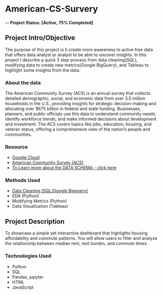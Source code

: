 # American-CS-Survery


#### -- Project Status: [Active, 75% Completed]

## Project Intro/Objective
The purpose of this project is ti create more awareness to active free data that offers data analyst or analyst to be able to uncover insights. In this project I describe a quick 3 step process from data cleaning(SQL), modifying data to create new metrics(Google BigQuery), and Tableau to highlight some insights from the data. 

### About the data
The American Community Survey (ACS) is an annual survey that collects detailed demographic, social, and economic data from over 3.5 million households in the U.S., providing insights for strategic decision-making and allocating over $675 billion in federal and state funding. Businesses, planners, and public officials use this data to understand community needs, identify workforce trends, and make informed decisions about development and investment. The ACS covers topics like jobs, education, housing, and veteran status, offering a comprehensive view of the nation’s people and communities.

### Resource
* [Google Cloud](https://cloud.google.com/datasets?hl=en_US&_gl=1*4mkm9z*_ga*MTM1ODM3MTAyMS4xNzM2MTA3MjI0*_ga_WH2QY8WWF5*MTczNjEwNzIyNC4xLjEuMTczNjEwNzY3OC4zLjAuMA..)
* [American Community Survey (ACS)](https://www.census.gov/programs-surveys/acs)
* [To Learn more about the DATA SCHEMA - click here](https://github.com/dsrichard97/American-CS-Survery/blob/main/DATAschema.pdf)

### Methods Used
* [Data Cleaning (SQL/Google Bigquery)](https://github.com/dsrichard97/American-CS-Survery/blob/main/QUERYfetch.png)
* EDA (Python)
* Modifying Metrics (Python) 
* Data Visualization (Tableau)

## Project Description
To showcase a simple yet interactive dashboard that highlights housing affordability and commute patterns. You will allow users to filter and analyze the relationship between median rent, rent burden, and commute times.





### Technologies Used
* Python
* SQL
* Pandas, jupyter
* HTML
* JavaScript
